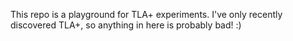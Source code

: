 This repo is a playground for TLA+ experiments. I've only recently discovered TLA+, so anything in here is probably bad! :)
